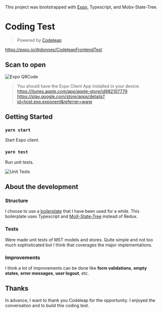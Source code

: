 This project was bootstrapped with [Expo](https://expo.io/),  Typescript, and Mobx-State-Tree.

# Coding Test
> Powered by [Codeleap](https://codeleap.co.uk/)

https://expo.io/@donnes/CodeleapFrontendTest

## Scan to open

![Expo QRCode](https://i.imgur.com/5sNs2hj.png)

> You should have the Expo Client App installed in your device.<br />
> https://itunes.apple.com/app/apple-store/id982107779 <br />
> https://play.google.com/store/apps/details?id=host.exp.exponent&referrer=www



## Getting Started

### `yarn start`

Start Expo client.

### `yarn test`

Run unit tests.

![Unit Tests](https://i.imgur.com/CZSaguI.png)

## About the development

### Structure

I choose to use a [boilerplate](https://github.com/infinitered/ignite-bowser) that I have been used for a while. This boilerplate uses Typescript and [MoX-State-Tree](https://mobx-state-tree.js.org/) instead of Redux.

### Tests

Were made unit tests of MST models and stores. Quite simple and not too much sophisticated but I think that coverages the major implementations.

### Improvements

I think a lot of improvements can be done like **form validations**, **empty states**, **error messages**, **user logout**, etc.

## Thanks

In advance, I want to thank you Codeleap for the opportunity. I enjoyed the conversation and to build this coding test.
